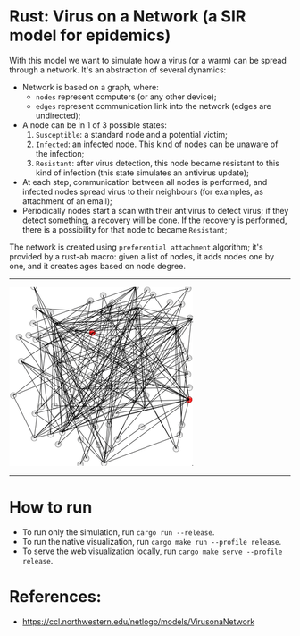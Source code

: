 # Rust: Virus on a Network (a SIR model for epidemics)

With this model we want to simulate how a virus (or a warm) can be spread through a network. It's an abstraction of several dynamics:
- Network is based on a graph, where:
  - `nodes` represent computers (or any other device);
  - `edges` represent communication link into the network (edges are undirected);
- A node can be in 1 of 3 possible states:
  1. `Susceptible`: a standard node and a potential victim;
  2. `Infected`: an infected node. This kind of nodes can be unaware of the infection;
  3. `Resistant`: after virus detection, this node became resistant to this kind of infection (this state simulates an antivirus update);
- At each step, communication between all nodes is performed, and infected nodes spread virus to their neighbours (for examples, as attachment of an email);
- Periodically nodes start a scan with their antivirus to detect virus; if they detect something, a recovery will be done. If the recovery is performed, there is a possibility for that node to became `Resistant`;

The network is created using `preferential attachment` algorithm; it's provided by a rust-ab macro: given a list of nodes, it adds nodes one by one, and it creates ages based on node degree.

---

![](virus.gif)

---

# How to run
- To run only the simulation, run `cargo run --release`.
- To run the native visualization, run `cargo make run --profile release`.
- To serve the web visualization locally, run `cargo make serve --profile release`.
  
# References:
- https://ccl.northwestern.edu/netlogo/models/VirusonaNetwork